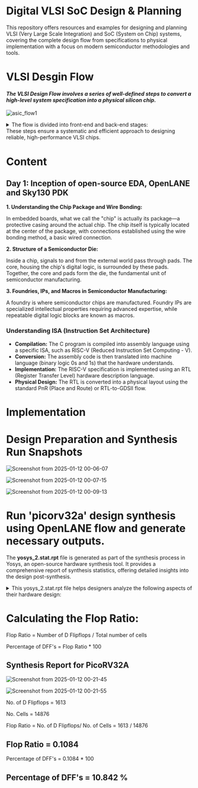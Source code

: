 # Digital VLSI SoC Design & Planning
This repository offers resources and examples for designing and planning VLSI (Very Large Scale Integration) and SoC (System on Chip) systems, covering the complete design flow from specifications to physical implementation with a focus on modern semiconductor methodologies and tools.
# VLSI Desgin Flow
#### _The VLSI Design Flow involves a series of well-defined steps to convert a high-level system specification into a physical silicon chip._

![asic_flow1](https://github.com/user-attachments/assets/e208d6c8-ef85-435d-bca9-783ac4b5d0ce)

<details>
<summary>The flow is divided into front-end and back-end stages:</summary>
**1. Specification:**
- Define system-level functionality, performance, power, and area requirements.
- Decide on architecture and high-level design specifications.
  
**2. Architecture Design:**
- Plan the system architecture, including processor, memory, and interconnects.
- Allocate resources and create block-level diagrams.

**3. RTL Design (Register Transfer Level):**
- Write the functional design using Hardware Description Languages (HDLs) like Verilog or VHDL.
- Implement the digital logic design.

**4. Functional Verification:**
- Verify the RTL design against the specifications.
- Use testbenches, simulations, and formal verification to ensure correctness.

**6. Synthesis:**
- Convert the RTL code into a gate-level netlist using a synthesis tool.
- Optimize for area, power, and timing constraints.

**6. Design for Testability (DFT):**
- Add test structures like scan chains or Built-In Self-Test (BIST) to facilitate post-fabrication testing.

**7. Floorplanning:**
- Define the physical layout of the chip, including placement of blocks and I/O pins.
- Plan for power, clock distribution, and routing channels.

**8. Placement:**
- Place the standard cells and macro blocks from the gate-level netlist within the floorplan.

**9. Clock Tree Synthesis (CTS):**
- Design a balanced clock tree to minimize skew and ensure timing integrity.

**10. Routing:**
- Connect all the components using metal layers for signal and power routing.

**11. Static Timing Analysis (STA):**
- Analyze the design to ensure it meets all timing requirements.

**12. Power Analysis:**
- Evaluate the power consumption and optimize for power efficiency.

**13. Physical Verification:**
- Perform checks like Design Rule Check (DRC) and Layout vs. Schematic (LVS) to ensure the layout matches the design.

**14. Tape-Out:**
- Finalize the design and prepare it for manufacturing.

**15. Fabrication:**
- Send the tape-out design to a foundry for silicon fabrication.

**16. Testing and Validation:**
- Test the manufactured chip using Automatic Test Equipment (ATE) to ensure it functions as intended.
</details>
These steps ensure a systematic and efficient approach to designing reliable, high-performance VLSI chips.

# Content
## Day 1: Inception of open-source EDA, OpenLANE and Sky130 PDK
**1. Understanding the Chip Package and Wire Bonding:**

 In embedded boards, what we call the "chip" is actually its package—a protective casing around the actual chip. The chip itself is typically located at the center of the 
 package, with connections established using the wire bonding method, a basic wired connection.
 
**2. Structure of a Semiconductor Die:**

Inside a chip, signals to and from the external world pass through pads. The core, housing the chip's digital logic, is surrounded by these pads. Together, the core and pads form the die, the fundamental unit of semiconductor manufacturing.

**3. Foundries, IPs, and Macros in Semiconductor Manufacturing:**

A foundry is where semiconductor chips are manufactured. Foundry IPs are specialized intellectual properties requiring advanced expertise, while repeatable digital logic blocks are known as macros.

### Understanding ISA (Instruction Set Architecture)
- **Compilation:** The C program is compiled into assembly language using a specific ISA, such as RISC-V (Reduced Instruction Set Computing - V).
- **Conversion:** The assembly code is then translated into machine language (binary logic 0s and 1s) that the hardware understands.
- **Implementation:** The RISC-V specification is implemented using an RTL (Register Transfer Level) hardware description language.
- **Physical Design:** The RTL is converted into a physical layout using the standard PnR (Place and Route) or RTL-to-GDSII flow.

# Implementation

# Design Preparation and Synthesis Run Snapshots

![Screenshot from 2025-01-12 00-06-07](https://github.com/user-attachments/assets/b34c009e-f916-4a8e-93aa-3169a7f213ce)

![Screenshot from 2025-01-12 00-07-15](https://github.com/user-attachments/assets/4a365e1f-d909-4c9f-8c63-d4df3641cda1)

![Screenshot from 2025-01-12 00-09-13](https://github.com/user-attachments/assets/42c4ec9d-2c76-4e58-bce3-dfb7381d35e1)


# Run 'picorv32a' design synthesis using OpenLANE flow and generate necessary outputs.

The **yosys_2.stat.rpt** file is generated as part of the synthesis process in Yosys, an open-source hardware synthesis tool. It provides a comprehensive report of synthesis statistics, offering detailed insights into the design post-synthesis.
<details>
<summary>This yosys_2.stat.rpt file helps designers analyze the following aspects of their hardware design:</summary>

- Module Statistics: Details of synthesized modules, including their instances and resource utilization.
- **Cell Statistics:** Information on the types and counts of standard cells or logic elements used.
- **Top-Level Design Summary:** Overall summary of the synthesized design, including the total number of cells, I/O ports, and gate count.
- **Utilization Metrics:** Resource usage such as logic gates, registers, and multiplexers.
- **Warnings and Errors:** Alerts regarding issues encountered during synthesis, such as unconnected ports or unsupported constructs.
</details>

# Calculating the Flop Ratio:

Flop Ratio = Number of D Flipflops / Total number of cells

Percentage of DFF's = Flop Ratio * 100

## Synthesis Report for PicoRV32A

![Screenshot from 2025-01-12 00-21-45](https://github.com/user-attachments/assets/506fdd01-eee0-4d72-bd12-ee6c38eb2697)

![Screenshot from 2025-01-12 00-21-55](https://github.com/user-attachments/assets/ddca09a1-c143-4d49-a91d-083e032ed889)

No. of D Flipflops = 1613

No. Cells = 14876

Flop Ratio = No. of D Flipflops/ No. of Cells = 1613 / 14876

## Flop Ratio = 0.1084

Percentage of DFF's = 0.1084 * 100 
## Percentage of DFF's = 10.842 %
